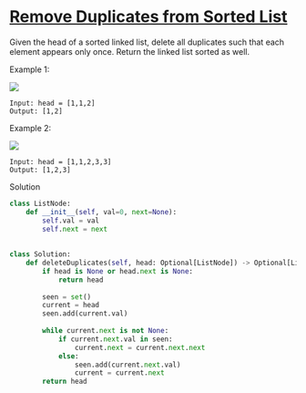 # [Remove Duplicates from Sorted List](https://leetcode.com/problems/remove-duplicates-from-sorted-list/)

Given the head of a sorted linked list, delete all duplicates such that each element appears only once. Return the 
linked list sorted as well.

Example 1:

![](https://assets.leetcode.com/uploads/2021/01/04/list1.jpg)

```
Input: head = [1,1,2]
Output: [1,2]
```

Example 2:

![](https://assets.leetcode.com/uploads/2021/01/04/list2.jpg)

```
Input: head = [1,1,2,3,3]
Output: [1,2,3]
```

Solution
```python
class ListNode:
    def __init__(self, val=0, next=None):
        self.val = val
        self.next = next
        
        
class Solution:
    def deleteDuplicates(self, head: Optional[ListNode]) -> Optional[ListNode]:
        if head is None or head.next is None:
            return head
        
        seen = set()
        current = head
        seen.add(current.val)
        
        while current.next is not None:
            if current.next.val in seen:
                current.next = current.next.next
            else:
                seen.add(current.next.val)
                current = current.next
        return head
```